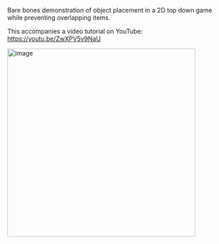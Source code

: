 Bare bones demonstration of object placement in a 2D top down game while preventing overlapping items.

This accompanies a video tutorial on YouTube: https://youtu.be/ZwXPV5v9NaU

<img width="428" alt="image" src="https://github.com/user-attachments/assets/244dacc5-3b70-4714-ad81-fad80231c6a9" />
